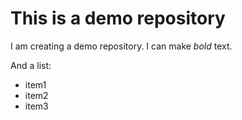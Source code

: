 # This is a demo repository

I am creating a demo repository. I can make *bold* text.

And a list:
 - item1
 - item2
 - item3
